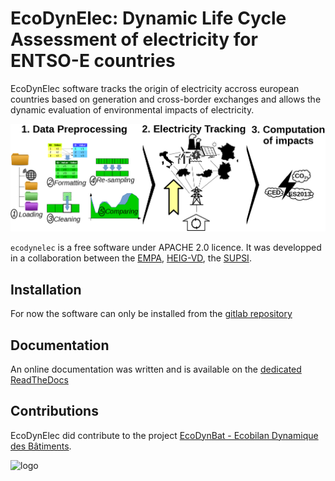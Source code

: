 # EcoDynElec: Dynamic Life Cycle Assessment of electricity for ENTSO-E countries

EcoDynElec software tracks the origin of electricity accross european countries based on generation and cross-border exchanges and allows the dynamic evaluation of environmental impacts of electricity.

![workflow](docs/images/workflow.png)

`ecodynelec` is a free software under APACHE 2.0 licence. It was developped in a collaboration between the [EMPA](https://www.empa.ch/), [HEIG-VD](https://heig-vd.ch/), the [SUPSI](https://www.supsi.ch/home.html).

## Installation
For now the software can only be installed from the [gitlab repository](https://gitlab.com/fledee/ecodynelec/)

## Documentation
An online documentation was written and is available on the [dedicated ReadTheDocs](https://ecodynelec.readthedocs.io/en/latest/)

## Contributions
EcoDynElec did contribute to the project [EcoDynBat - Ecobilan Dynamique des Bâtiments](https://www.aramis.admin.ch/Texte/?ProjectID=41804).

![logo](docs/images/ecodynelec.png)
